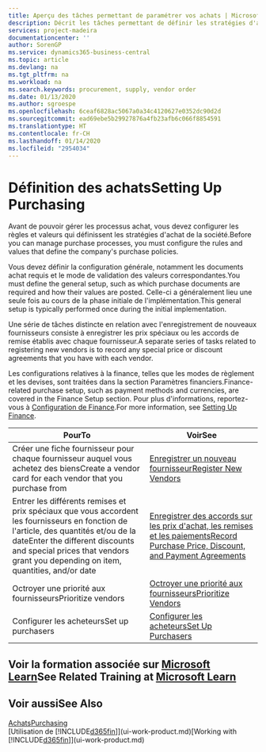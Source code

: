 ```yaml
---
title: Aperçu des tâches permettant de paramétrer vos achats | Microsoft Docs
description: Décrit les tâches permettant de définir les stratégies d'approvisionnement de votre société et de déterminer vos processus d'achat.
services: project-madeira
documentationcenter: ''
author: SorenGP
ms.service: dynamics365-business-central
ms.topic: article
ms.devlang: na
ms.tgt_pltfrm: na
ms.workload: na
ms.search.keywords: procurement, supply, vendor order
ms.date: 01/13/2020
ms.author: sgroespe
ms.openlocfilehash: 6ceaf6828ac5067a0a34c4120627e0352dc90d2d
ms.sourcegitcommit: ead69ebe5b29927876a4fb23afb6c066f8854591
ms.translationtype: HT
ms.contentlocale: fr-CH
ms.lasthandoff: 01/14/2020
ms.locfileid: "2954034"
---
```

# <a name="setting-up-purchasing"></a><span data-ttu-id="e0d3f-103">Définition des achats</span><span class="sxs-lookup"><span data-stu-id="e0d3f-103">Setting Up Purchasing</span></span>
<span data-ttu-id="e0d3f-104">Avant de pouvoir gérer les processus achat, vous devez configurer les règles et valeurs qui définissent les stratégies d'achat de la société.</span><span class="sxs-lookup"><span data-stu-id="e0d3f-104">Before you can manage purchase processes, you must configure the rules and values that define the company's purchase policies.</span></span>

<span data-ttu-id="e0d3f-105">Vous devez définir la configuration générale, notamment les documents achat requis et le mode de validation des valeurs correspondantes.</span><span class="sxs-lookup"><span data-stu-id="e0d3f-105">You must define the general setup, such as which purchase documents are required and how their values are posted.</span></span> <span data-ttu-id="e0d3f-106">Celle-ci a généralement lieu une seule fois au cours de la phase initiale de l'implémentation.</span><span class="sxs-lookup"><span data-stu-id="e0d3f-106">This general setup is typically performed once during the initial implementation.</span></span>

<span data-ttu-id="e0d3f-107">Une série de tâches distincte en relation avec l'enregistrement de nouveaux fournisseurs consiste à enregistrer les prix spéciaux ou les accords de remise établis avec chaque fournisseur.</span><span class="sxs-lookup"><span data-stu-id="e0d3f-107">A separate series of tasks related to registering new vendors is to record any special price or discount agreements that you have with each vendor.</span></span>

<span data-ttu-id="e0d3f-108">Les configurations relatives à la finance, telles que les modes de règlement et les devises, sont traitées dans la section Paramètres financiers.</span><span class="sxs-lookup"><span data-stu-id="e0d3f-108">Finance-related purchase setup, such as payment methods and currencies, are covered in the Finance Setup section.</span></span> <span data-ttu-id="e0d3f-109">Pour plus d'informations, reportez-vous à [Configuration de Finance](finance-setup-finance.md).</span><span class="sxs-lookup"><span data-stu-id="e0d3f-109">For more information, see [Setting Up Finance](finance-setup-finance.md).</span></span>

| <span data-ttu-id="e0d3f-110">Pour</span><span class="sxs-lookup"><span data-stu-id="e0d3f-110">To</span></span> | <span data-ttu-id="e0d3f-111">Voir</span><span class="sxs-lookup"><span data-stu-id="e0d3f-111">See</span></span> |
| --- | --- |
| <span data-ttu-id="e0d3f-112">Créer une fiche fournisseur pour chaque fournisseur auquel vous achetez des biens</span><span class="sxs-lookup"><span data-stu-id="e0d3f-112">Create a vendor card for each vendor that you purchase from</span></span>|[<span data-ttu-id="e0d3f-113">Enregistrer un nouveau fournisseur</span><span class="sxs-lookup"><span data-stu-id="e0d3f-113">Register New Vendors</span></span>](purchasing-how-register-new-vendors.md) |
| <span data-ttu-id="e0d3f-114">Entrer les différents remises et prix spéciaux que vous accordent les fournisseurs en fonction de l'article, des quantités et/ou de la date</span><span class="sxs-lookup"><span data-stu-id="e0d3f-114">Enter the different discounts and special prices that vendors grant you depending on item, quantities, and/or date</span></span> |[<span data-ttu-id="e0d3f-115">Enregistrer des accords sur les prix d'achat, les remises et les paiements</span><span class="sxs-lookup"><span data-stu-id="e0d3f-115">Record Purchase Price, Discount, and Payment Agreements</span></span>](purchasing-how-record-purchase-price-discount-payment-agreements.md) |
| <span data-ttu-id="e0d3f-116">Octroyer une priorité aux fournisseurs</span><span class="sxs-lookup"><span data-stu-id="e0d3f-116">Prioritize vendors</span></span> |[<span data-ttu-id="e0d3f-117">Octroyer une priorité aux fournisseurs</span><span class="sxs-lookup"><span data-stu-id="e0d3f-117">Prioritize Vendors</span></span>](purchasing-how-prioritize-vendors.md) |
| <span data-ttu-id="e0d3f-118">Configurer les acheteurs</span><span class="sxs-lookup"><span data-stu-id="e0d3f-118">Set up purchasers</span></span> |[<span data-ttu-id="e0d3f-119">Configurer les acheteurs</span><span class="sxs-lookup"><span data-stu-id="e0d3f-119">Set Up Purchasers</span></span>](purchasing-how-setup-purchasers.md) |

## <a name="see-related-training-at-microsoft-learnlearnmodulestrade-get-started-dynamics-365-business-central"></a><span data-ttu-id="e0d3f-120">Voir la formation associée sur [Microsoft Learn](/learn/modules/trade-get-started-dynamics-365-business-central/)</span><span class="sxs-lookup"><span data-stu-id="e0d3f-120">See Related Training at [Microsoft Learn](/learn/modules/trade-get-started-dynamics-365-business-central/)</span></span>

## <a name="see-also"></a><span data-ttu-id="e0d3f-121">Voir aussi</span><span class="sxs-lookup"><span data-stu-id="e0d3f-121">See Also</span></span>
[<span data-ttu-id="e0d3f-122">Achats</span><span class="sxs-lookup"><span data-stu-id="e0d3f-122">Purchasing</span></span>](purchasing-manage-purchasing.md)  
<span data-ttu-id="e0d3f-123">[Utilisation de [!INCLUDE[d365fin](includes/d365fin_md.md)]](ui-work-product.md)</span><span class="sxs-lookup"><span data-stu-id="e0d3f-123">[Working with [!INCLUDE[d365fin](includes/d365fin_md.md)]](ui-work-product.md)</span></span>
